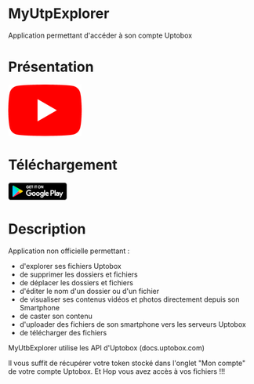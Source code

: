 # MyUtpExplorer
Application permettant d'accéder à son compte Uptobox

# Présentation
[![](youtube-logo.png)](http://www.youtube.com/watch?v=RhNpWWYnTbc)

# Téléchargement
[![](google-play-android.png)](https://play.google.com/store/apps/details?id=info.matpif.myutbexplorer&hl=fr)

# Description
Application non officielle permettant :
- d'explorer ses fichiers Uptobox
- de supprimer les dossiers et fichiers
- de déplacer les dossiers et fichiers
- d'éditer le nom d'un dossier ou d'un fichier
- de visualiser ses contenus vidéos et photos directement depuis son Smartphone
- de caster son contenu
- d'uploader des fichiers de son smartphone vers les serveurs Uptobox
- de télécharger des fichiers

MyUtbExplorer utilise les API d'Uptobox (docs.uptobox.com)

Il vous suffit de récupérer votre token stocké dans l'onglet "Mon compte" de votre compte Uptobox.
Et Hop vous avez accès à vos fichiers !!!
